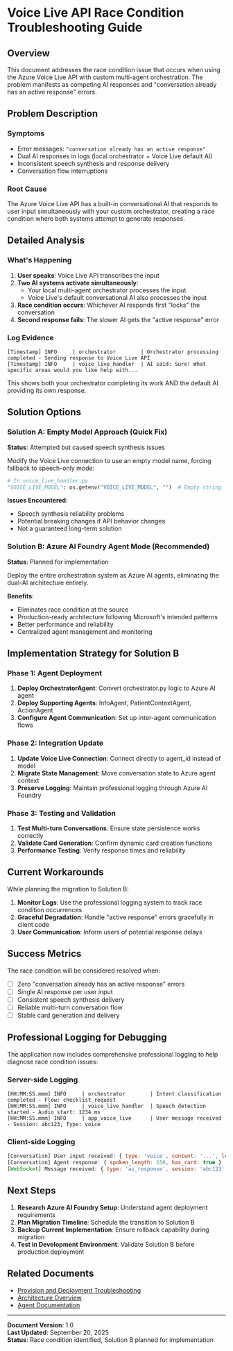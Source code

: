 # Voice Live API Race Condition Troubleshooting Guide

## Overview

This document addresses the race condition issue that occurs when using the Azure Voice Live API with custom multi-agent orchestration. The problem manifests as competing AI responses and "conversation already has an active response" errors.

## Problem Description

### Symptoms
- Error messages: `"conversation already has an active response"`
- Dual AI responses in logs (local orchestrator + Voice Live default AI)
- Inconsistent speech synthesis and response delivery
- Conversation flow interruptions

### Root Cause
The Azure Voice Live API has a built-in conversational AI that responds to user input simultaneously with your custom orchestrator, creating a race condition where both systems attempt to generate responses.

## Detailed Analysis

### What's Happening
1. **User speaks**: Voice Live API transcribes the input
2. **Two AI systems activate simultaneously**:
   - Your local multi-agent orchestrator processes the input
   - Voice Live's default conversational AI also processes the input
3. **Race condition occurs**: Whichever AI responds first "locks" the conversation
4. **Second response fails**: The slower AI gets the "active response" error

### Log Evidence
```
[Timestamp] INFO     | orchestrator        | Orchestrator processing completed - Sending response to Voice Live API
[Timestamp] INFO     | voice_live_handler  | AI said: Sure! What specific areas would you like help with...
```

This shows both your orchestrator completing its work AND the default AI providing its own response.

## Solution Options

### Solution A: Empty Model Approach (Quick Fix)
**Status**: Attempted but caused speech synthesis issues

Modify the Voice Live connection to use an empty model name, forcing fallback to speech-only mode:
```python
# In voice_live_handler.py
"VOICE_LIVE_MODEL": os.getenv("VOICE_LIVE_MODEL", "")  # Empty string
```

**Issues Encountered**:
- Speech synthesis reliability problems
- Potential breaking changes if API behavior changes
- Not a guaranteed long-term solution

### Solution B: Azure AI Foundry Agent Mode (Recommended)
**Status**: Planned for implementation

Deploy the entire orchestration system as Azure AI agents, eliminating the dual-AI architecture entirely.

**Benefits**:
- Eliminates race condition at the source
- Production-ready architecture following Microsoft's intended patterns
- Better performance and reliability
- Centralized agent management and monitoring

## Implementation Strategy for Solution B

### Phase 1: Agent Deployment
1. **Deploy OrchestratorAgent**: Convert orchestrator.py logic to Azure AI agent
2. **Deploy Supporting Agents**: InfoAgent, PatientContextAgent, ActionAgent
3. **Configure Agent Communication**: Set up inter-agent communication flows

### Phase 2: Integration Update
1. **Update Voice Live Connection**: Connect directly to agent_id instead of model
2. **Migrate State Management**: Move conversation state to Azure agent context
3. **Preserve Logging**: Maintain professional logging through Azure AI Foundry

### Phase 3: Testing and Validation
1. **Test Multi-turn Conversations**: Ensure state persistence works correctly
2. **Validate Card Generation**: Confirm dynamic card creation functions
3. **Performance Testing**: Verify response times and reliability

## Current Workarounds

While planning the migration to Solution B:

1. **Monitor Logs**: Use the professional logging system to track race condition occurrences
2. **Graceful Degradation**: Handle "active response" errors gracefully in client code
3. **User Communication**: Inform users of potential response delays

## Success Metrics

The race condition will be considered resolved when:
- [ ] Zero "conversation already has an active response" errors
- [ ] Single AI response per user input
- [ ] Consistent speech synthesis delivery
- [ ] Reliable multi-turn conversation flow
- [ ] Stable card generation and delivery

## Professional Logging for Debugging

The application now includes comprehensive professional logging to help diagnose race condition issues:

### Server-side Logging
```
[HH:MM:SS.mmm] INFO     | orchestrator        | Intent classification completed - Flow: checklist_request
[HH:MM:SS.mmm] INFO     | voice_live_handler  | Speech detection started - Audio start: 1234 ms
[HH:MM:SS.mmm] INFO     | app_voice_live      | User message received - Session: abc123, Type: voice
```

### Client-side Logging
```javascript
[Conversation] User input received: { type: 'voice', content: '...', length: 45 }
[Conversation] Agent response: { spoken_length: 156, has_card: true }
[WebSocket] Message received: { type: 'ai_response', session: 'abc123' }
```

## Next Steps

1. **Research Azure AI Foundry Setup**: Understand agent deployment requirements
2. **Plan Migration Timeline**: Schedule the transition to Solution B
3. **Backup Current Implementation**: Ensure rollback capability during migration
4. **Test in Development Environment**: Validate Solution B before production deployment

## Related Documents

- [Provision and Deployment Troubleshooting](./PROVISION_AND_DEPLOYMENT_TROUBLESHOOTING.md)
- [Architecture Overview](../README.md#architecture)
- [Agent Documentation](./agent-prompts/)

---

**Document Version**: 1.0  
**Last Updated**: September 20, 2025  
**Status**: Race condition identified, Solution B planned for implementation